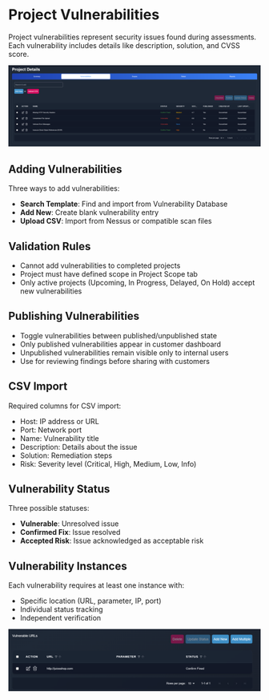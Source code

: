 # Project Vulnerabilities

Project vulnerabilities represent security issues found during assessments. Each vulnerability includes details like description, solution, and CVSS score.

![Project Vulnerability](https://raw.githubusercontent.com/APTRS/APTRS-Changelog/refs/heads/main/images/project-vulnerability.png)

## Adding Vulnerabilities

Three ways to add vulnerabilities:

- **Search Template**: Find and import from Vulnerability Database
- **Add New**: Create blank vulnerability entry
- **Upload CSV**: Import from Nessus or compatible scan files

## Validation Rules

- Cannot add vulnerabilities to completed projects
- Project must have defined scope in Project Scope tab
- Only active projects (Upcoming, In Progress, Delayed, On Hold) accept new vulnerabilities

## Publishing Vulnerabilities

- Toggle vulnerabilities between published/unpublished state
- Only published vulnerabilities appear in customer dashboard
- Unpublished vulnerabilities remain visible only to internal users
- Use for reviewing findings before sharing with customers

## CSV Import

Required columns for CSV import:

- Host: IP address or URL
- Port: Network port
- Name: Vulnerability title
- Description: Details about the issue
- Solution: Remediation steps
- Risk: Severity level (Critical, High, Medium, Low, Info)

## Vulnerability Status

Three possible statuses:

- **Vulnerable**: Unresolved issue
- **Confirmed Fix**: Issue resolved
- **Accepted Risk**: Issue acknowledged as acceptable risk

## Vulnerability Instances

Each vulnerability requires at least one instance with:

- Specific location (URL, parameter, IP, port)
- Individual status tracking
- Independent verification

![Vulnerability Instance](https://raw.githubusercontent.com/APTRS/APTRS-Changelog/refs/heads/main/images/vulnerability-instance.png)

